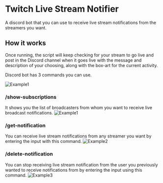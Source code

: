 # Twitch Live Stream Notifier
A discord bot that you can use to receive live stream notifications from the streamers you want.

## How it works
Once running, the script will keep checking for your stream to go live and post in the Discord channel when it goes live with the message and description of your choosing, along with the box-art for the current activity.

Discord bot has 3 commands you can use.

![Example1](https://github.com/tynansylvester23999/Discord-Stream-Notification-Bot/assets/158298979/a3201a0d-39f1-4f54-9728-82b4f3a65c81)


### /show-subscriptions
It shows you the list of broadcasters from whom you want to receive live broadcast notifications.
![Example1](https://github.com/tynansylvester23999/Discord-Stream-Notification-Bot/assets/158298979/aef16408-81ad-450f-aa0b-6a16b868b9d3)

### /get-notification
You can receive live stream notifications from any streamer you want by entering the input with this command.
![Example2](https://github.com/tynansylvester23999/Discord-Stream-Notification-Bot/assets/158298979/feec66b8-a59a-4cbd-ac85-04bc5dd32d62)


### /delete-notification
You can stop receiving live stream notification from the user you previously wanted to receive notifications from by entering the input using this command.
![Example3](https://github.com/tynansylvester23999/Discord-Stream-Notification-Bot/assets/158298979/a55bfcf2-aa22-48b6-a6d7-11ea5f35299b)

